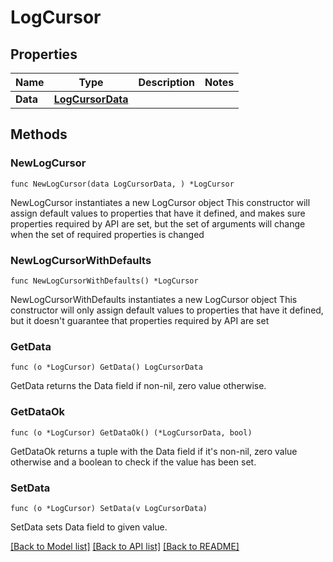# LogCursor

## Properties

Name | Type | Description | Notes
------------ | ------------- | ------------- | -------------
**Data** | [**LogCursorData**](LogCursorData.md) |  | 

## Methods

### NewLogCursor

`func NewLogCursor(data LogCursorData, ) *LogCursor`

NewLogCursor instantiates a new LogCursor object
This constructor will assign default values to properties that have it defined,
and makes sure properties required by API are set, but the set of arguments
will change when the set of required properties is changed

### NewLogCursorWithDefaults

`func NewLogCursorWithDefaults() *LogCursor`

NewLogCursorWithDefaults instantiates a new LogCursor object
This constructor will only assign default values to properties that have it defined,
but it doesn't guarantee that properties required by API are set

### GetData

`func (o *LogCursor) GetData() LogCursorData`

GetData returns the Data field if non-nil, zero value otherwise.

### GetDataOk

`func (o *LogCursor) GetDataOk() (*LogCursorData, bool)`

GetDataOk returns a tuple with the Data field if it's non-nil, zero value otherwise
and a boolean to check if the value has been set.

### SetData

`func (o *LogCursor) SetData(v LogCursorData)`

SetData sets Data field to given value.



[[Back to Model list]](../README.md#documentation-for-models) [[Back to API list]](../README.md#documentation-for-api-endpoints) [[Back to README]](../README.md)



